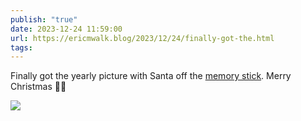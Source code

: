 ```yaml
---
publish: "true"
date: 2023-12-24 11:59:00
url: https://ericmwalk.blog/2023/12/24/finally-got-the.html
tags: 
---
```


Finally got the yearly picture with Santa off the [memory stick](https://ericmwalk.blog/2023/12/22/thanks-for-taking.html). Merry Christmas 🎅🎄

![](https://ericmwalk.blog/uploads/2024/img-4057.jpeg)
